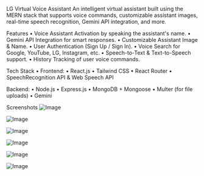 LG Virtual Voice Assistant
An intelligent virtual assistant built using the MERN stack that supports voice commands, customizable assistant images, real-time speech recognition, Gemini API integration, and more.


 Features
 • Voice Assistant Activation by speaking the assistant's name.
 • Gemini API Integration for smart responses.
 • Customizable Assistant Image & Name.
 • User Authentication (Sign Up / Sign In).
 • Voice Search for Google, YouTube, LG, Instagram, etc.
 • Speech-to-Text & Text-to-Speech support.
 • History Tracking of user voice commands.

Tech Stack
• Frontend:
• React.js
• Tailwind CSS
• React Router
• SpeechRecognition API & Web Speech API

Backend:
• Node.js
• Express.js
• MongoDB + Mongoose
• Multer (for file uploads)
• Gemini 

Screenshots
 ![Image](https://github.com/user-attachments/assets/38bbae8c-5c46-44d5-8da2-b83f198cdf4b)

![Image](https://github.com/user-attachments/assets/bca77235-b706-4127-8f09-ac757f3b85d7)

![Image](https://github.com/user-attachments/assets/7e5a9923-0425-4cc9-97a2-c0614a905de1)

![Image](https://github.com/user-attachments/assets/383f8a4c-c7e6-4ed4-a8c7-b9aa81868a3a)

![Image](https://github.com/user-attachments/assets/4b5d04dc-3557-4397-becb-d6066f2a93a5)

![Image](https://github.com/user-attachments/assets/37f285d7-7eac-48c9-8e18-e75a7ab21ba8)


 


